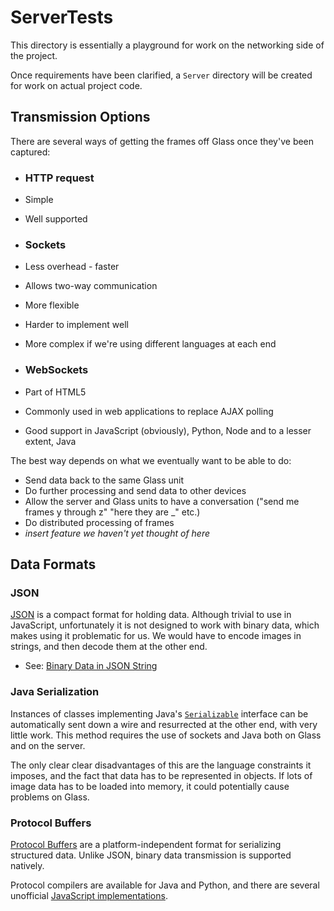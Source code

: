 # ServerTests

This directory is essentially a playground for work on the networking side of the project.

Once requirements have been clarified, a `Server` directory will be created for work on actual project code.

## Transmission Options

There are several ways of getting the frames off Glass once they've been captured:

 - ### HTTP request

  - Simple
  - Well supported

 - ### Sockets

  - Less overhead - faster
  - Allows two-way communication
  - More flexible
  - Harder to implement well
  - More complex if we're using different languages at each end

 - ### WebSockets

  - Part of HTML5
  - Commonly used in web applications to replace AJAX polling
  - Good support in JavaScript (obviously), Python, Node and to a lesser extent, Java

The best way depends on what we eventually want to be able to do:

 - Send data back to the same Glass unit
 - Do further processing and send data to other devices
 - Allow the server and Glass units to have a conversation ("send me frames y through z" "here they are _" etc.)
 - Do distributed processing of frames
 - *insert feature we haven't yet thought of here*

## Data Formats 

### JSON

[JSON](http://json.org/) is a compact format for holding data. Although trivial to use in JavaScript, unfortunately it is not designed to work with binary data, which makes using it problematic for us. We would have to encode images in strings, and then decode them at the other end.

 - See: [Binary Data in JSON String](http://stackoverflow.com/questions/1443158/binary-data-in-json-string-something-better-than-base64)

### Java Serialization

Instances of classes implementing Java's [`Serializable`](http://docs.oracle.com/javase/7/docs/api/java/io/Serializable.html) interface can be automatically sent down a wire and resurrected at the other end, with very little work. This method requires the use of sockets and Java both on Glass and on the server.

The only clear clear disadvantages of this are the language constraints it imposes, and the fact that data has to be represented in objects. If lots of image data has to be loaded into memory, it could potentially cause problems on Glass. 

### Protocol Buffers

[Protocol Buffers](https://developers.google.com/protocol-buffers/docs/overview) are a platform-independent format for serializing structured data. Unlike JSON, binary data transmission is supported natively.

Protocol compilers are available for Java and Python, and there are several unofficial [JavaScript implementations](http://stackoverflow.com/a/6929169/2765666).
